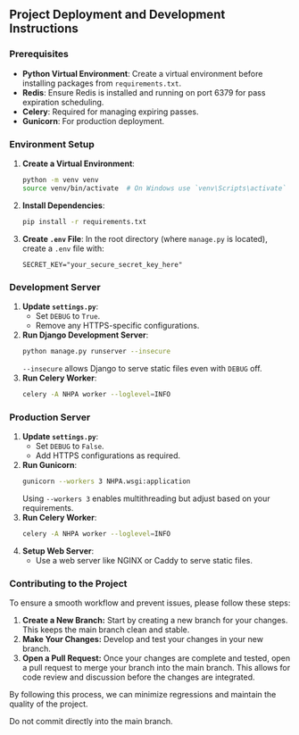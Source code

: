 ## Project Deployment and Development Instructions

### Prerequisites
- **Python Virtual Environment**: Create a virtual environment before installing packages from `requirements.txt`.
- **Redis**: Ensure Redis is installed and running on port 6379 for pass expiration scheduling.
- **Celery**: Required for managing expiring passes.
- **Gunicorn**: For production deployment.

### Environment Setup
1. **Create a Virtual Environment**:
   ```sh
   python -m venv venv
   source venv/bin/activate  # On Windows use `venv\Scripts\activate`
   ```
2. **Install Dependencies**:
   ```sh
   pip install -r requirements.txt
   ```
3. **Create `.env` File**: In the root directory (where `manage.py` is located), create a `.env` file with:
   ```env
   SECRET_KEY="your_secure_secret_key_here"
   ```

### Development Server
1. **Update `settings.py`**:
   - Set `DEBUG` to `True`.
   - Remove any HTTPS-specific configurations.
2. **Run Django Development Server**:
   ```sh
   python manage.py runserver --insecure
   ```
   `--insecure` allows Django to serve static files even with `DEBUG` off.
3. **Run Celery Worker**:
   ```sh
   celery -A NHPA worker --loglevel=INFO
   ```

### Production Server
1. **Update `settings.py`**:
   - Set `DEBUG` to `False`.
   - Add HTTPS configurations as required.
2. **Run Gunicorn**:
   ```sh
   gunicorn --workers 3 NHPA.wsgi:application
   ```
   Using `--workers 3` enables multithreading but adjust based on your requirements.
3. **Run Celery Worker**:
   ```sh
   celery -A NHPA worker --loglevel=INFO
   ```
4. **Setup Web Server**:
   - Use a web server like NGINX or Caddy to serve static files.

### Contributing to the Project
To ensure a smooth workflow and prevent issues, please follow these steps:

1. **Create a New Branch:** Start by creating a new branch for your changes. This keeps the main branch clean and stable.
2. **Make Your Changes:** Develop and test your changes in your new branch.
3. **Open a Pull Request:** Once your changes are complete and tested, open a pull request to merge your branch into the main branch. This allows for code review and discussion before the changes are integrated.

By following this process, we can minimize regressions and maintain the quality of the project.

Do not commit directly into the main branch.